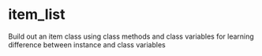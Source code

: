 # item_list
Build out an item class using class methods and class variables for learning difference between instance and class variables
